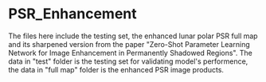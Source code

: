 # PSR_Enhancement
The files here include the testing set, the enhanced lunar polar PSR full map and its sharpened version from the paper "Zero-Shot Parameter Learning Network for Image Enhancement in Permanently Shadowed Regions". The data in "test" folder is the testing set for validating model's performence, the data in "full map" folder is the enhanced PSR image products.
